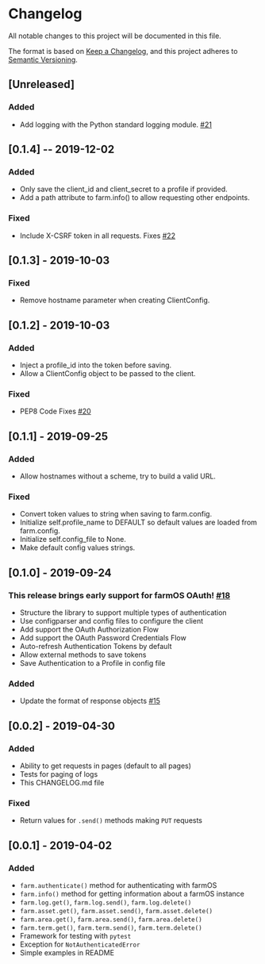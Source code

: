# Changelog
All notable changes to this project will be documented in this file.

The format is based on [Keep a Changelog](https://keepachangelog.com/en/1.0.0/),
and this project adheres to [Semantic Versioning](https://semver.org/spec/v2.0.0.html).

## [Unreleased]
### Added
- Add logging with the Python standard logging module. [#21](https://github.com/farmOS/farmOS.py/issues/21)

## [0.1.4] -- 2019-12-02
### Added
- Only save the client_id and client_secret to a profile if provided.
- Add a path attribute to farm.info() to allow requesting other endpoints.

### Fixed
- Include X-CSRF token in all requests. Fixes [#22](https://github.com/farmOS/farmOS.py/issues/22)

## [0.1.3] - 2019-10-03
### Fixed
- Remove hostname parameter when creating ClientConfig.

## [0.1.2] - 2019-10-03
### Added
- Inject a profile_id into the token before saving.
- Allow a ClientConfig object to be passed to the client.

### Fixed
- PEP8 Code Fixes [#20](https://github.com/farmOS/farmOS.py/issues/20)

## [0.1.1] - 2019-09-25
### Added
- Allow hostnames without a scheme, try to build a valid URL.

### Fixed
- Convert token values to string when saving to farm.config.
- Initialize self.profile_name to DEFAULT so default values are loaded from farm.config.
- Initialize self.config_file to None.
- Make default config values strings.

## [0.1.0] - 2019-09-24
### **This release brings early support for farmOS OAuth! [#18](https://github.com/farmOS/farmOS.py/issues/18)**
- Structure the library to support multiple types of authentication
- Use configparser and config files to configure the client
- Add support the OAuth Authorization Flow
- Add support the OAuth Password Credentials Flow
- Auto-refresh Authentication Tokens by default
- Allow external methods to save tokens
- Save Authentication to a Profile in config file

### Added
- Update the format of response objects [#15](https://github.com/farmOS/farmOS.py/issues/15)

## [0.0.2] - 2019-04-30
### Added
- Ability to get requests in pages (default to all pages)
- Tests for paging of logs
- This CHANGELOG.md file

### Fixed
- Return values for `.send()` methods making `PUT` requests

## [0.0.1] - 2019-04-02
### Added
- `farm.authenticate()` method for authenticating with farmOS
- `farm.info()` method for getting information about a farmOS instance
- `farm.log.get()`, `farm.log.send()`, `farm.log.delete()`
- `farm.asset.get()`, `farm.asset.send()`, `farm.asset.delete()`
- `farm.area.get()`, `farm.area.send()`, `farm.area.delete()`
- `farm.term.get()`, `farm.term.send()`, `farm.term.delete()`
- Framework for testing with `pytest`
- Exception for `NotAuthenticatedError`
- Simple examples in README
